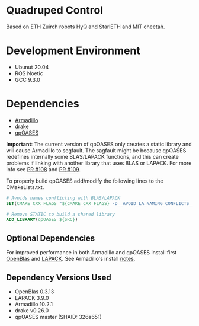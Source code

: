 # Quadruped Control 
Based on ETH Zuirch robots HyQ and StarlETH and MIT cheetah. 


# Development Environment 
- Ubunut 20.04 
- ROS Noetic 
- GCC 9.3.0

# Dependencies
- [Armadillo](http://arma.sourceforge.net/)
- [drake](https://github.com/RobotLocomotion/drake)
- [qpOASES](https://github.com/coin-or/qpOASES)

**Important**: The current version of qpOASES only creates a static library and will 
cause Armadillo to segfault. The sagfault might be because qpOASES redefines internally some BLAS/LAPACK functions, and this can create problems if linking with another library that uses BLAS or LAPACK. For more info see [PR #108](https://github.com/coin-or/qpOASES/pull/108) and [PR #109](https://github.com/coin-or/qpOASES/pull/109).

To properly build qpOASES add/modify the following lines to the CMakeLists.txt.

```cmake
# Avoids names conflicting with BLAS/LAPACK
SET(CMAKE_CXX_FLAGS "${CMAKE_CXX_FLAGS} -D__AVOID_LA_NAMING_CONFLICTS__")

# Remove STATIC to build a shared library
ADD_LIBRARY(qpOASES ${SRC})
```


## Optional Dependencies 
For improved performance in both Armadillo and qpOASES install first [OpenBlas](https://github.com/xianyi/OpenBLAS) and [LAPACK](https://github.com/Reference-LAPACK/lapack). See Armadillo's install [notes](http://arma.sourceforge.net/download.html).

## Dependency Versions Used 
- OpenBlas 0.3.13 
- LAPACK 3.9.0
- Armadillo 10.2.1
- drake v0.26.0
- qpOASES master (SHAID: 326a651)

